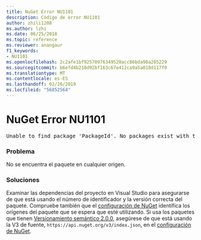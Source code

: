 ```yaml
---
title: NuGet Error NU1101
description: Código de error NU1101
author: zhili1208
ms.author: lzhi
ms.date: 06/25/2018
ms.topic: reference
ms.reviewer: anangaur
f1_keywords:
- NU1101
ms.openlocfilehash: 2c2afe1bf92570976349520acc86bda90a285229
ms.sourcegitcommit: b6efd4b210d92bf163c67e412ca9a5a018d117f0
ms.translationtype: MT
ms.contentlocale: es-ES
ms.lasthandoff: 02/26/2019
ms.locfileid: "56852564"
---
```

# <a name="nuget-error-nu1101"></a>NuGet Error NU1101

<pre>Unable to find package 'PackageId'. No packages exist with this id in source(s): 'sourceA', 'sourceB', 'sourceC'</pre>

### <a name="issue"></a>Problema
No se encuentra el paquete en cualquier origen.

### <a name="solution"></a>Soluciones
Examinar las dependencias del proyecto en Visual Studio para asegurarse de que está usando el número de identificador y la versión correcta del paquete. Compruebe también que el [configuración de NuGet](../../consume-packages/Configuring-NuGet-Behavior.md) identifica los orígenes del paquete que se espera que esté utilizando. Si usa los paquetes que tienen [Versionamiento semántico 2.0.0](../../reference/package-versioning.md#semantic-versioning-200), asegúrese de que está usando la V3 de fuente, `https://api.nuget.org/v3/index.json`, en el [configuración de NuGet](../../consume-packages/Configuring-NuGet-Behavior.md).
